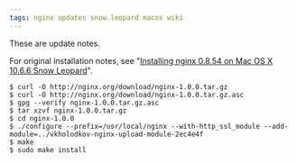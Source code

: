 ```yaml
---
tags: nginx updates snow.leopard macos wiki
---
```


These are update notes.

For original installation notes, see "[Installing nginx 0.8.54 on Mac OS X 10.6.6 Snow Leopard](/wiki/Installing_nginx_0.8.54_on_Mac_OS_X_10.6.6_Snow_Leopard)".

```shell
$ curl -O http://nginx.org/download/nginx-1.0.0.tar.gz
$ curl -O http://nginx.org/download/nginx-1.0.0.tar.gz.asc
$ gpg --verify nginx-1.0.0.tar.gz.asc
$ tar xzvf nginx-1.0.0.tar.gz
$ cd nginx-1.0.0
$ ./configure --prefix=/usr/local/nginx --with-http_ssl_module --add-module=../vkholodkov-nginx-upload-module-2ec4e4f
$ make
$ sudo make install
```
